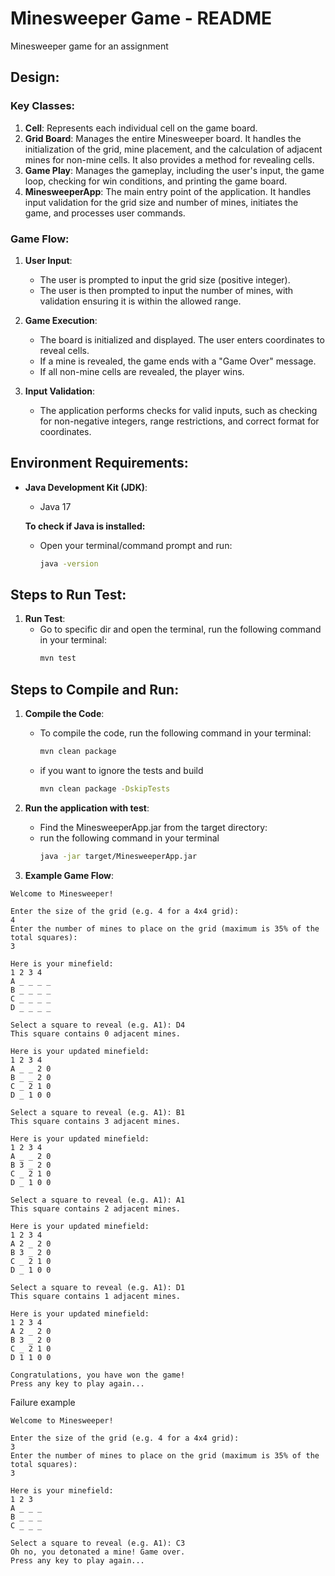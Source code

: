# Minesweeper Game - README
Minesweeper game for an assignment

## Design:

### Key Classes:
1. **Cell**: Represents each individual cell on the game board.
2. **Grid Board**: Manages the entire Minesweeper board. It handles the initialization of the grid, mine placement, and the calculation of adjacent mines for non-mine cells. It also provides a method for revealing cells.
3. **Game Play**: Manages the gameplay, including the user's input, the game loop, checking for win conditions, and printing the game board.
4. **MinesweeperApp**: The main entry point of the application. It handles input validation for the grid size and number of mines, initiates the game, and processes user commands.


### Game Flow:
1. **User Input**:
    - The user is prompted to input the grid size (positive integer).
    - The user is then prompted to input the number of mines, with validation ensuring it is within the allowed range.

2. **Game Execution**:
    - The board is initialized and displayed. The user enters coordinates to reveal cells.
    - If a mine is revealed, the game ends with a "Game Over" message.
    - If all non-mine cells are revealed, the player wins.

3. **Input Validation**:
    - The application performs checks for valid inputs, such as checking for non-negative integers, range restrictions, and correct format for coordinates.

## Environment Requirements:
- **Java Development Kit (JDK)**:
    - Java 17

  **To check if Java is installed:**
    - Open your terminal/command prompt and run:
      ```bash
      java -version
      ```
## Steps to Run Test:
1. **Run Test**:
    - Go to specific dir and open the terminal, run the following command in your terminal:
      ```bash
      mvn test
      ```
      
## Steps to Compile and Run:
1. **Compile the Code**:
    - To compile the code, run the following command in your terminal:
      ```bash
      mvn clean package
      ```
    - if you want to ignore the tests and build
      ```bash
      mvn clean package -DskipTests
      ```

2. **Run the application with test**:
    - Find the MinesweeperApp.jar from the target directory:
    - run the following command in your terminal
      ```bash
      java -jar target/MinesweeperApp.jar
      ```
3. **Example Game Flow**:
```text
Welcome to Minesweeper!

Enter the size of the grid (e.g. 4 for a 4x4 grid):
4
Enter the number of mines to place on the grid (maximum is 35% of the total squares):
3

Here is your minefield:
1 2 3 4
A _ _ _ _
B _ _ _ _
C _ _ _ _
D _ _ _ _

Select a square to reveal (e.g. A1): D4
This square contains 0 adjacent mines.

Here is your updated minefield:
1 2 3 4
A _ _ 2 0
B _ _ 2 0
C _ 2 1 0
D _ 1 0 0

Select a square to reveal (e.g. A1): B1
This square contains 3 adjacent mines.

Here is your updated minefield:
1 2 3 4
A _ _ 2 0
B 3 _ 2 0
C _ 2 1 0
D _ 1 0 0

Select a square to reveal (e.g. A1): A1
This square contains 2 adjacent mines.

Here is your updated minefield:
1 2 3 4
A 2 _ 2 0
B 3 _ 2 0
C _ 2 1 0
D _ 1 0 0

Select a square to reveal (e.g. A1): D1
This square contains 1 adjacent mines.

Here is your updated minefield:
1 2 3 4
A 2 _ 2 0
B 3 _ 2 0
C _ 2 1 0
D 1 1 0 0

Congratulations, you have won the game!
Press any key to play again...
```
Failure example
```
Welcome to Minesweeper!

Enter the size of the grid (e.g. 4 for a 4x4 grid):
3
Enter the number of mines to place on the grid (maximum is 35% of the total squares):
3

Here is your minefield:
1 2 3
A _ _ _
B _ _ _
C _ _ _

Select a square to reveal (e.g. A1): C3
Oh no, you detonated a mine! Game over.
Press any key to play again...
```